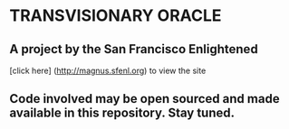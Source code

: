 TRANSVISIONARY ORACLE
=====================
## A project by the San Francisco Enlightened 
[click here] (http://magnus.sfenl.org) to view the site

## Code involved may be open sourced and made available in this repository. Stay tuned.

